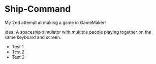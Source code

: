 # Ship-Command

My 2nd attempt at making a game in GameMaker!

Idea: A spaceship simulator with multiple people playing together on the same keyboard and screen.

* Test 1
* Test 2
* Test 3
